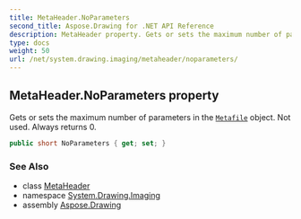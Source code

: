 ```yaml
---
title: MetaHeader.NoParameters
second_title: Aspose.Drawing for .NET API Reference
description: MetaHeader property. Gets or sets the maximum number of parameters in the Metafile object. Not used. Always returns 0
type: docs
weight: 50
url: /net/system.drawing.imaging/metaheader/noparameters/
---
```

## MetaHeader.NoParameters property

Gets or sets the maximum number of parameters in the [`Metafile`](../../metafile/) object. Not used. Always returns 0.

```csharp
public short NoParameters { get; set; }
```

### See Also

* class [MetaHeader](../)
* namespace [System.Drawing.Imaging](../../metaheader/)
* assembly [Aspose.Drawing](../../../)


